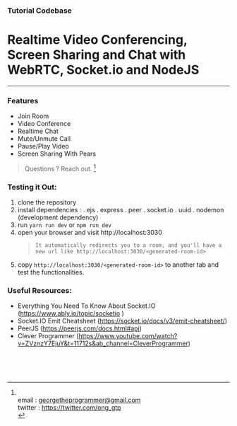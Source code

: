 ### Tutorial Codebase

# Realtime Video Conferencing, Screen Sharing and Chat with WebRTC, Socket.io and NodeJS

---

### Features

- Join Room
- Video Conference
- Realtime Chat
- Mute/Unmute Call
- Pause/Play Video
- Screen Sharing With Pears

> Questions ? Reach out. [^1]

### Testing it Out:

1. clone the repository
2. install dependencies
   : . ejs
   . express
   . peer
   . socket.io
   . uuid
   . nodemon (development dependency)
3. run `yarn run dev` or `npm run dev`
4. open your browser and visit http://localhost:3030
   > `It automatically redirects you to a room, and you'll have a new url like http://localhost:3030/<generated-room-id>`
5. copy `http://localhost:3030/<generated-room-id>` to another tab and test the functionalities.

### Useful Resources:

- Everything You Need To Know About Socket.IO (https://www.ably.io/topic/socketio )
- Socket.IO Emit Cheatsheet (https://socket.io/docs/v3/emit-cheatsheet/)
- PeerJS (https://peerjs.com/docs.html#api)
- Clever Programmer (https://www.youtube.com/watch?v=ZVznzY7EjuY&t=11712s&ab_channel=CleverProgrammer)

<br/>
<br/>
<br/>

[^1]: <br /> email : georgetheprogrammer@gmail.com <br /> twitter : https://twitter.com/ong_gtp <br />
